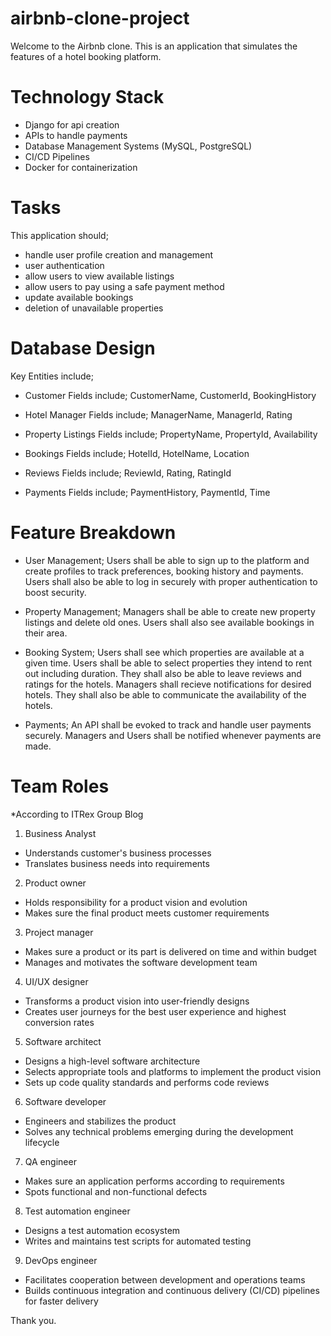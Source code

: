 # airbnb-clone-project

Welcome to the Airbnb clone. This is an application that simulates the features of a hotel booking platform.

# Technology Stack
- Django for api creation
- APIs to handle payments
- Database Management Systems (MySQL, PostgreSQL)
- CI/CD Pipelines
- Docker for containerization

# Tasks

This application should;
- handle user profile creation and management
- user authentication
- allow users to view available listings
- allow users to pay using a safe payment method
- update available bookings
- deletion of unavailable properties

# Database Design

Key Entities include;
- Customer
    Fields include; CustomerName,
    CustomerId,
    BookingHistory

- Hotel Manager
    Fields include; ManagerName,
    ManagerId,
    Rating

- Property Listings
    Fields include; PropertyName,
    PropertyId,
    Availability

- Bookings
    Fields include; HotelId,
    HotelName,
    Location

- Reviews
    Fields include; ReviewId,
    Rating,
    RatingId

- Payments
    Fields include; PaymentHistory,
    PaymentId,
    Time

# Feature Breakdown
- User Management;
    Users shall be able to sign up to the platform and create profiles to track preferences, booking history and payments.
    Users shall also be able to log in securely with proper authentication to boost security.

- Property Management;
    Managers shall be able to create new property listings and delete old ones.
    Users shall also see available bookings in their area.

- Booking System;
    Users shall see which properties are available at a given time.
    Users shall be able to select properties they intend to rent out including duration.
    They shall also be able to leave reviews and ratings for the hotels.
    Managers shall recieve notifications for desired hotels.
    They shall also be able to communicate the availability of the hotels.

- Payments;
    An API shall be evoked to track and handle user payments securely.
    Managers and Users shall be notified whenever payments are made.

# Team Roles
*According to ITRex Group Blog
1. Business Analyst
- Understands customer's business processes
- Translates business needs into requirements

2. Product owner
- Holds responsibility for a product vision and evolution
- Makes sure the final product meets customer requirements

3. Project manager
- Makes sure a product or its part is delivered on time and within budget
- Manages and motivates the software development team

4. UI/UX designer
- Transforms a product vision into user-friendly designs
- Creates user journeys for the best user experience and highest conversion rates

5. Software architect
- Designs a high-level software architecture
- Selects appropriate tools and platforms to implement the product vision
- Sets up code quality standards and performs code reviews

6. Software developer
- Engineers and stabilizes the product
- Solves any technical problems emerging during the development lifecycle

7. QA engineer
- Makes sure an application performs according to requirements
- Spots functional and non-functional defects

8. Test automation engineer
- Designs a test automation ecosystem
- Writes and maintains test scripts for automated testing

9. DevOps engineer
- Facilitates cooperation between development and operations teams
- Builds continuous integration and continuous delivery (CI/CD) pipelines for faster delivery

Thank you.